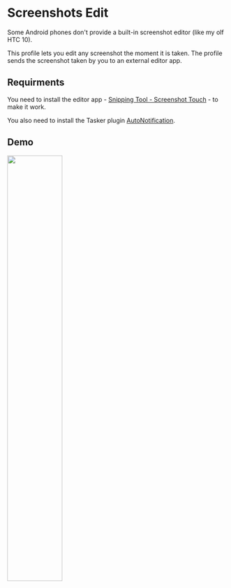 # Screenshots Edit

Some Android phones don't provide a built-in screenshot editor (like my olf HTC 10).

This profile lets you edit any screenshot the moment it is taken. The profile sends the screenshot taken by you to an external editor app.

## Requirments
You need to install the editor app - [Snipping Tool - Screenshot Touch](https://play.google.com/store/apps/details?id=com.anhlt.sniptool&hl=en) - to make it work.

You also need to install the Tasker plugin [AutoNotification](https://play.google.com/store/apps/details?id=com.joaomgcd.autonotification).


## Demo
<img src="https://user-images.githubusercontent.com/14614396/45003388-b3e2e680-afea-11e8-8d0e-3f808dfcfa14.gif" width="50%" height="50%"  />
